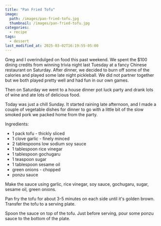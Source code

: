 ```yaml
---
title: "Pan Fried Tofu"
image: 
  path: /images/pan-fried-tofu.jpg
  thumbnail: /images/pan-fried-tofu.jpg
categories:
  - recipe
tags:
  - dessert
last_modified_at: 2025-03-02T16:19:55-05:00
---
```


Greg and I overindulged on food this past weekend. We spent the $100 dining credits from winning trivia night last Tuesday at a fancy Chinese restaurant on Saturday. After dinner, we decided to burn off some of the calories and played some late night pickleball. We did not partner together but we both played pretty well and had fun in our own games.

Then on Saturday we went to a house dinner pot luck party and drank lots of wine and ate lots of delicious food. 

Today was just a chill Sunday. It started raining late afternoon, and I made a couple of vegetable dishes for dinner to go with a little bit of the slow smoked pork we packed home from the party. 
 
Ingredients:
* 1 pack tofu - thickly sliced
* 1 clove garlic - finely minced
* 2 tablespoons low sodium soy sauce
* 1 tablespoon rice vinegar
* 1 tablespoon gochugaru
* 1 teaspoon sugar
* 1 tablespoon sesame oil
* green onions - chopped
* ponzu sauce 


Make the sauce using garlic, rice vinegar, soy sauce, gochugaru, sugar, sesame oil, green onions.

Pan fry the tofu for about 3-5 minutes on each side until it's golden brown. Transfer the tofu to a serving plate.

Spoon the sauce on top of the tofu. Just before serving, pour some ponzu sauce to the bottom of the plate.

